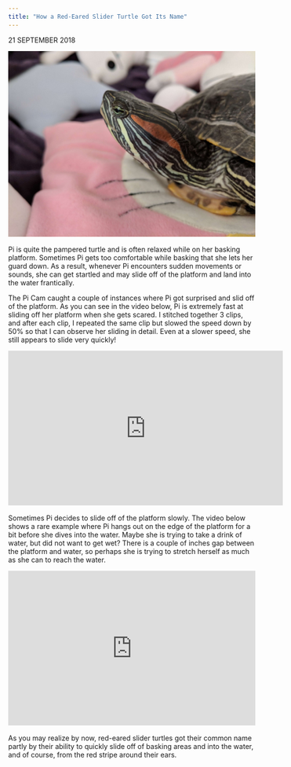 ```yaml
---
title: "How a Red-Eared Slider Turtle Got Its Name"
---
```


21 SEPTEMBER 2018

![Pi Ears](/assets/imgs/IMG_20180811_132329-compressed.jpg)

Pi is quite the pampered turtle and is often relaxed while on her basking platform. Sometimes Pi gets too comfortable while basking that she lets her guard down. As a result, whenever Pi encounters sudden movements or sounds, she can get startled and may slide off of the platform and land into the water frantically.

The Pi Cam caught a couple of instances where Pi got surprised and slid off of the platform. As you can see in the video below, Pi is extremely fast at sliding off her platform when she gets scared. I stitched together 3 clips, and after each clip, I repeated the same clip but slowed the speed down by 50% so that I can observe her sliding in detail. Even at a slower speed, she still appears to slide very quickly!

<iframe width="560" height="315" src="https://www.youtube.com/embed/d2gTqjmrZ6s" title="YouTube video player" frameborder="0" allow="accelerometer; autoplay; clipboard-write; encrypted-media; gyroscope; picture-in-picture" allowfullscreen></iframe>

Sometimes Pi decides to slide off of the platform slowly. The video below shows a rare example where Pi hangs out on the edge of the platform for a bit before she dives into the water. Maybe she is trying to take a drink of water, but did not want to get wet? There is a couple of inches gap between the platform and water, so perhaps she is trying to stretch herself as much as she can to reach the water.

<iframe width="100%" height="315" src="https://www.youtube.com/embed/iVoOa214UNY" title="YouTube video player" frameborder="0" allow="accelerometer; autoplay; clipboard-write; encrypted-media; gyroscope; picture-in-picture" allowfullscreen></iframe>

As you may realize by now, red-eared slider turtles got their common name partly by their ability to quickly slide off of basking areas and into the water, and of course, from the red stripe around their ears.
